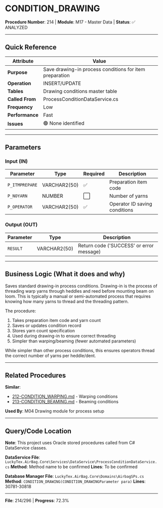 # CONDITION_DRAWING

**Procedure Number**: 214 | **Module**: M17 - Master Data | **Status**: ✅ ANALYZED

---

## Quick Reference

| Attribute | Value |
|-----------|-------|
| **Purpose** | Save drawing-in process conditions for item preparation |
| **Operation** | INSERT/UPDATE |
| **Tables** | Drawing conditions master table |
| **Called From** | ProcessConditionDataService.cs |
| **Frequency** | Low |
| **Performance** | Fast |
| **Issues** | 🟢 None identified |

---

## Parameters

### Input (IN)

| Parameter | Type | Required | Description |
|-----------|------|----------|-------------|
| `P_ITMPREPARE` | VARCHAR2(50) | ✅ | Preparation item code |
| `P_NOYARN` | NUMBER | ⬜ | Number of yarns |
| `P_OPERATOR` | VARCHAR2(50) | ✅ | Operator ID saving conditions |

### Output (OUT)

| Parameter | Type | Description |
|-----------|------|-------------|
| `RESULT` | VARCHAR2(50) | Return code ('SUCCESS' or error message) |

---

## Business Logic (What it does and why)

Saves standard drawing-in process conditions. Drawing-in is the process of threading warp yarns through heddles and reed before mounting beam on loom. This is typically a manual or semi-automated process that requires knowing how many yarns to thread and the threading pattern.

The procedure:
1. Takes preparation item code and yarn count
2. Saves or updates condition record
3. Stores yarn count specification
4. Used during drawing-in to ensure correct threading
5. Simpler than warping/beaming (fewer automated parameters)

While simpler than other process conditions, this ensures operators thread the correct number of yarns per heddle/dent.

---

## Related Procedures

**Similar**:
- [212-CONDITION_WARPING.md](./212-CONDITION_WARPING.md) - Warping conditions
- [213-CONDITION_BEAMING.md](./213-CONDITION_BEAMING.md) - Beaming conditions

**Used By**: M04 Drawing module for process setup

---

## Query/Code Location

**Note**: This project uses Oracle stored procedures called from C# DataService classes.

**DataService File**: `LuckyTex.AirBag.Core\Services\DataService\ProcessConditionDataService.cs`
**Method**: Method name to be confirmed
**Lines**: To be confirmed

**Database Manager File**: `LuckyTex.AirBag.Core\Domains\AirbagSPs.cs`
**Method**: `CONDITION_DRAWING(CONDITION_DRAWINGParameter para)`
**Lines**: 30781-30818

---

**File**: 214/296 | **Progress**: 72.3%
